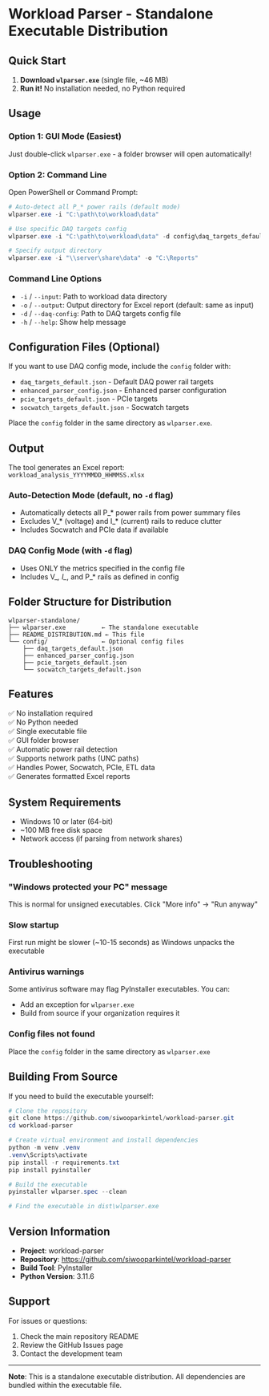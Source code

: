 # Workload Parser - Standalone Executable Distribution

## Quick Start

1. **Download `wlparser.exe`** (single file, ~46 MB)
2. **Run it!** No installation needed, no Python required

## Usage

### Option 1: GUI Mode (Easiest)
Just double-click `wlparser.exe` - a folder browser will open automatically!

### Option 2: Command Line
Open PowerShell or Command Prompt:

```powershell
# Auto-detect all P_* power rails (default mode)
wlparser.exe -i "C:\path\to\workload\data"

# Use specific DAQ targets config
wlparser.exe -i "C:\path\to\workload\data" -d config\daq_targets_default.json

# Specify output directory
wlparser.exe -i "\\server\share\data" -o "C:\Reports"
```

### Command Line Options

- `-i` / `--input`: Path to workload data directory
- `-o` / `--output`: Output directory for Excel report (default: same as input)
- `-d` / `--daq-config`: Path to DAQ targets config file
- `-h` / `--help`: Show help message

## Configuration Files (Optional)

If you want to use DAQ config mode, include the `config` folder with:
- `daq_targets_default.json` - Default DAQ power rail targets
- `enhanced_parser_config.json` - Enhanced parser configuration
- `pcie_targets_default.json` - PCIe targets
- `socwatch_targets_default.json` - Socwatch targets

Place the `config` folder in the same directory as `wlparser.exe`.

## Output

The tool generates an Excel report: `workload_analysis_YYYYMMDD_HHMMSS.xlsx`

### Auto-Detection Mode (default, no `-d` flag)
- Automatically detects all P_* power rails from power summary files
- Excludes V_* (voltage) and I_* (current) rails to reduce clutter
- Includes Socwatch and PCIe data if available

### DAQ Config Mode (with `-d` flag)
- Uses ONLY the metrics specified in the config file
- Includes V_*, I_*, and P_* rails as defined in config

## Folder Structure for Distribution

```
wlparser-standalone/
├── wlparser.exe          ← The standalone executable
├── README_DISTRIBUTION.md ← This file
└── config/               ← Optional config files
    ├── daq_targets_default.json
    ├── enhanced_parser_config.json
    ├── pcie_targets_default.json
    └── socwatch_targets_default.json
```

## Features

✅ No installation required  
✅ No Python needed  
✅ Single executable file  
✅ GUI folder browser  
✅ Automatic power rail detection  
✅ Supports network paths (UNC paths)  
✅ Handles Power, Socwatch, PCIe, ETL data  
✅ Generates formatted Excel reports  

## System Requirements

- Windows 10 or later (64-bit)
- ~100 MB free disk space
- Network access (if parsing from network shares)

## Troubleshooting

### "Windows protected your PC" message
This is normal for unsigned executables. Click "More info" → "Run anyway"

### Slow startup
First run might be slower (~10-15 seconds) as Windows unpacks the executable

### Antivirus warnings
Some antivirus software may flag PyInstaller executables. You can:
- Add an exception for `wlparser.exe`
- Build from source if your organization requires it

### Config files not found
Place the `config` folder in the same directory as `wlparser.exe`

## Building From Source

If you need to build the executable yourself:

```powershell
# Clone the repository
git clone https://github.com/siwooparkintel/workload-parser.git
cd workload-parser

# Create virtual environment and install dependencies
python -m venv .venv
.venv\Scripts\activate
pip install -r requirements.txt
pip install pyinstaller

# Build the executable
pyinstaller wlparser.spec --clean

# Find the executable in dist\wlparser.exe
```

## Version Information

- **Project**: workload-parser
- **Repository**: https://github.com/siwooparkintel/workload-parser
- **Build Tool**: PyInstaller
- **Python Version**: 3.11.6

## Support

For issues or questions:
1. Check the main repository README
2. Review the GitHub Issues page
3. Contact the development team

---

**Note**: This is a standalone executable distribution. All dependencies are bundled within the executable file.

